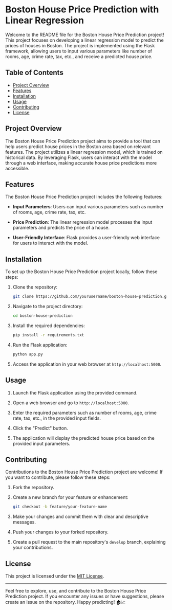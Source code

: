 # Boston House Price Prediction with Linear Regression

Welcome to the README file for the Boston House Price Prediction project! This project focuses on developing a linear regression model to predict the prices of houses in Boston. The project is implemented using the Flask framework, allowing users to input various parameters like number of rooms, age, crime rate, tax, etc., and receive a predicted house price.

## Table of Contents

- [Project Overview](#project-overview)
- [Features](#features)
- [Installation](#installation)
- [Usage](#usage)
- [Contributing](#contributing)
- [License](#license)

## Project Overview

The Boston House Price Prediction project aims to provide a tool that can help users predict house prices in the Boston area based on relevant features. The project utilizes a linear regression model, which is trained on historical data. By leveraging Flask, users can interact with the model through a web interface, making accurate house price predictions more accessible.

## Features

The Boston House Price Prediction project includes the following features:

- **Input Parameters**: Users can input various parameters such as number of rooms, age, crime rate, tax, etc.

- **Price Prediction**: The linear regression model processes the input parameters and predicts the price of a house.

- **User-Friendly Interface**: Flask provides a user-friendly web interface for users to interact with the model.

## Installation

To set up the Boston House Price Prediction project locally, follow these steps:

1. Clone the repository:
   ```bash
   git clone https://github.com/yourusername/boston-house-prediction.git
   ```

2. Navigate to the project directory:
   ```bash
   cd boston-house-prediction
   ```

3. Install the required dependencies:
   ```bash
   pip install -r requirements.txt
   ```

4. Run the Flask application:
   ```bash
   python app.py
   ```

5. Access the application in your web browser at `http://localhost:5000`.

## Usage

1. Launch the Flask application using the provided command.

2. Open a web browser and go to `http://localhost:5000`.

3. Enter the required parameters such as number of rooms, age, crime rate, tax, etc., in the provided input fields.

4. Click the "Predict" button.

5. The application will display the predicted house price based on the provided input parameters.

## Contributing

Contributions to the Boston House Price Prediction project are welcome! If you want to contribute, please follow these steps:

1. Fork the repository.

2. Create a new branch for your feature or enhancement:
   ```bash
   git checkout -b feature/your-feature-name
   ```

3. Make your changes and commit them with clear and descriptive messages.

4. Push your changes to your forked repository.

5. Create a pull request to the main repository's `develop` branch, explaining your contributions.

## License

This project is licensed under the [MIT License](LICENSE).

---

Feel free to explore, use, and contribute to the Boston House Price Prediction project. If you encounter any issues or have suggestions, please create an issue on the repository. Happy predicting! 🏠📈
